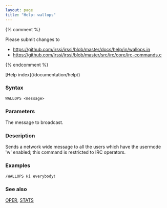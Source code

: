 ```yaml
---
layout: page
title: "Help: wallops"
---
```


{% comment %}

Please submit changes to
- https://github.com/irssi/irssi/blob/master/docs/help/in/wallops.in
- https://github.com/irssi/irssi/blob/master/src/irc/core/irc-commands.c


{% endcomment %}
<nav markdown="1">
[Help index](/documentation/help/)
</nav>

### Syntax ###

<div class="highlight irssisyntax"><pre style="\-\-cmdlen:7ch"><code><span class="synB">WALLOPS</span> <span class="synB05">&lt;message></span></code></pre></div>



### Parameters ###

The message to broadcast.

### Description ###

Sends a network wide message to all the users which have the usermode 'w'
enabled; this command is restricted to IRC operators.

### Examples ###

    /WALLOPS Hi everybody!

### See also ###
[OPER](/documentation/help/oper/), [STATS](/documentation/help/stats/)

